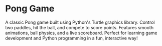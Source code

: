 # Pong Game
 A classic Pong game built using Python's Turtle graphics library. Control two paddles, hit the ball, and compete to score points. Features smooth animations, ball physics, and a live scoreboard. Perfect for learning game development and Python programming in a fun, interactive way!
